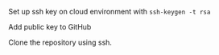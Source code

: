 Set up ssh key on cloud environment with ```ssh-keygen -t rsa```

Add public key to GitHub

Clone the repository using ssh. 


